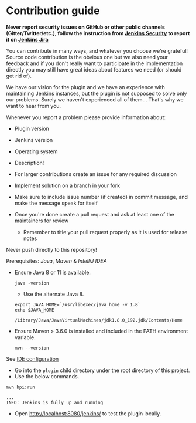 # Contribution guide

**Never report security issues on GitHub or other public channels (Gitter/Twitter/etc.), 
follow the instruction from [Jenkins Security](https://jenkins.io/security/) to 
report it on [Jenkins Jira](https://issues.jenkins-ci.org)**


You can contribute in many ways, and whatever you choose we're grateful!
Source code contribution is the obvious one but we also need your feedback and if you don't really want to participate 
in the implementation directly you may still have great ideas about features we need (or should get rid of).

We have our vision for the plugin and we have an experience with maintaining Jenkins instances, 
but the plugin is not supposed to solve only our problems. Surely we haven't experienced all of them... 
That's why we want to hear from you.

Whenever you report a problem please provide information about:

- Plugin version
- Jenkins version
- Operating system
- Description!


- For larger contributions create an issue for any required discussion
- Implement solution on a branch in your fork
- Make sure to include issue number (if created) in commit message, and make the message speak for itself
- Once you're done create a pull request and ask at least one of the maintainers for review
  - Remember to title your pull request properly as it is used for release notes

Never push directly to this repository!


Prerequisites: _Java_, _Maven_ & _IntelliJ IDEA_

- Ensure Java 8 or 11 is available.

  ```shell
  java -version
  ```
  - Use the alternate Java 8.

  ```shell
  export JAVA_HOME=`/usr/libexec/java_home -v 1.8`
  echo $JAVA_HOME
  ```

  ```text
  /Library/Java/JavaVirtualMachines/jdk1.8.0_192.jdk/Contents/Home
  ```

- Ensure Maven > 3.6.0 is installed and included in the PATH environment variable.

  ```
  mvn --version
  ```
  

See [IDE configuration](https://jenkins.io/doc/developer/development-environment/ide-configuration/)


- Go into the `plugin` child directory under the root directory of this project.
- Use the below commands.

```shell
mvn hpi:run
```

```text
...
INFO: Jenkins is fully up and running
```

- Open <http://localhost:8080/jenkins/> to test the plugin locally.
